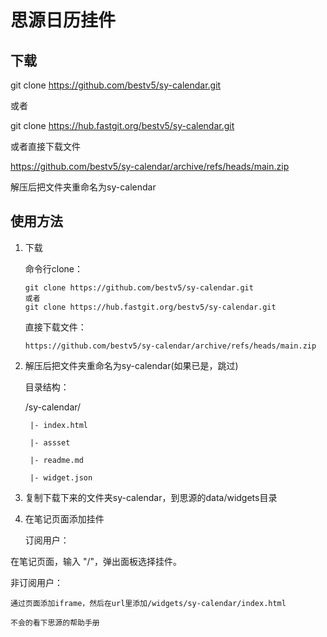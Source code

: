 # 思源日历挂件




## 下载
   git clone https://github.com/bestv5/sy-calendar.git
   
   或者 
   
   git clone https://hub.fastgit.org/bestv5/sy-calendar.git
    
或者直接下载文件

   https://github.com/bestv5/sy-calendar/archive/refs/heads/main.zip
   
   解压后把文件夹重命名为sy-calendar
   
## 使用方法
1. 下载

   命令行clone：
   
   ```
   git clone https://github.com/bestv5/sy-calendar.git
   或者 
   git clone https://hub.fastgit.org/bestv5/sy-calendar.git
   ```
   
	直接下载文件：
   
	`https://github.com/bestv5/sy-calendar/archive/refs/heads/main.zip
`   
2. 解压后把文件夹重命名为sy-calendar(如果已是，跳过)

	目录结构：
	
	/sy-calendar/	
	
		|- index.html
	
		|- assset
	
		|- readme.md
	
		|- widget.json
	
   

3. 复制下载下来的文件夹sy-calendar，到思源的data/widgets目录

4. 在笔记页面添加挂件
	
	订阅用户： 
  
  在笔记页面，输入 "/"，弹出面板选择挂件。
 
   非订阅用户：
   
	通过页面添加iframe，然后在url里添加/widgets/sy-calendar/index.html
	
	不会的看下思源的帮助手册








